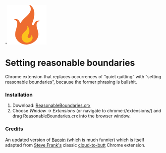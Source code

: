 -![Emoji fire](https://github.com/dsandler/quietquitting2boundaries/raw/main/Artwork/fire.png)

# Setting reasonable boundaries

Chrome extension that replaces occurrences of “quiet&nbsp;quitting” with “setting reasonable boundaries”, because the former phrasing is bullshit.

### Installation

1. Download: [ReasonableBoundaries.crx](https://github.com/dsandler/bacoin/blob/master/ReasonableBoundaries.crx?raw=true)
2. Choose _Window &rarr; Extensions_ (or navigate to chrome://extensions/) and drag ReasonableBoundaries.crx into the browser window.

### Credits

An updated version of [Bacoin](https://github.com/dsandler/bacoin) (which is
much funnier) which is itself adapted from [Steve
Frank's](http://stevenf.com/) classic
[cloud-to-butt](https://github.com/panicsteve/cloud-to-butt) Chrome extension.

